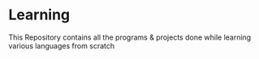 # Learning
This Repository contains all the programs & projects done while learning various languages from scratch
